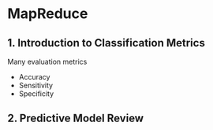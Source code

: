 # MapReduce
## 1. Introduction to Classification Metrics
Many evaluation metrics
- Accuracy
- Sensitivity
- Specificity

## 2. Predictive Model Review
